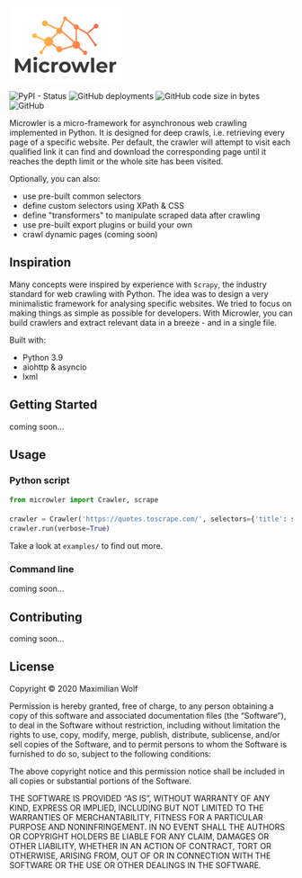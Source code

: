 <img src="https://github.com/INNOVINATI/microwler/blob/master/logo.png" width="200px" alt="Microwler">

![PyPI - Status](https://img.shields.io/pypi/status/microwler)
![GitHub deployments](https://img.shields.io/github/deployments/INNOVINATI/microwler/github-pages)
![GitHub code size in bytes](https://img.shields.io/github/languages/code-size/INNOVINATI/microwler)
![GitHub](https://img.shields.io/github/license/INNOVINATI/microwler)

Microwler is a micro-framework for asynchronous web crawling implemented in Python. 
It is designed for deep crawls, i.e. retrieving every page of a specific website. 
Per default, the crawler will attempt to visit each qualified link it can find and download the 
corresponding page until it reaches the depth limit or the whole site has been visited.

Optionally, you can also:
- use pre-built common selectors
- define custom selectors using XPath & CSS
- define "transformers" to manipulate scraped data after crawling
- use pre-built export plugins or build your own
- crawl dynamic pages (coming soon)

## Inspiration
Many concepts were inspired by experience with `Scrapy`, the industry standard for web crawling with Python.
The idea was to design a very minimalistic framework for analysing specific websites. We tried to focus on making things as simple as possible for developers.
With Microwler, you can build crawlers and extract relevant data in a breeze - and in a single file.

Built with:
- Python 3.9
- aiohttp & asyncio
- lxml



## Getting Started
coming soon...

## Usage
### Python script
```python
from microwler import Crawler, scrape

crawler = Crawler('https://quotes.toscrape.com/', selectors={'title': scrape.title})
crawler.run(verbose=True)
```
Take a look at `examples/` to find out more.

### Command line
coming soon...
## Contributing
coming soon...


## License

Copyright © 2020 Maximilian Wolf

Permission is hereby granted, free of charge, to any person obtaining a copy of this software and associated documentation files (the “Software”), to deal in the Software without restriction, including without limitation the rights to use, copy, modify, merge, publish, distribute, sublicense, and/or sell copies of the Software, and to permit persons to whom the Software is furnished to do so, subject to the following conditions:

The above copyright notice and this permission notice shall be included in all copies or substantial portions of the Software.

THE SOFTWARE IS PROVIDED “AS IS”, WITHOUT WARRANTY OF ANY KIND, EXPRESS OR IMPLIED, INCLUDING BUT NOT LIMITED TO THE WARRANTIES OF MERCHANTABILITY, FITNESS FOR A PARTICULAR PURPOSE AND NONINFRINGEMENT. IN NO EVENT SHALL THE AUTHORS OR COPYRIGHT HOLDERS BE LIABLE FOR ANY CLAIM, DAMAGES OR OTHER LIABILITY, WHETHER IN AN ACTION OF CONTRACT, TORT OR OTHERWISE, ARISING FROM, OUT OF OR IN CONNECTION WITH THE SOFTWARE OR THE USE OR OTHER DEALINGS IN THE SOFTWARE.
